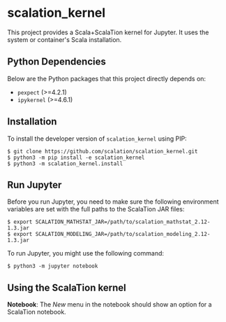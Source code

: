 # scalation_kernel

This project provides a Scala+ScalaTion kernel for Jupyter. It uses the system
or container's Scala installation.

## Python Dependencies

Below are the Python packages that this project directly depends on:

* ```pexpect``` (>=4.2.1)
* ```ipykernel``` (>=4.6.1)

## Installation

To install the developer version of ```scalation_kernel``` using PIP:
```
$ git clone https://github.com/scalation/scalation_kernel.git
$ python3 -m pip install -e scalation_kernel
$ python3 -m scalation_kernel.install
```

## Run Jupyter

Before you run Jupyter, you need to make sure the following environment
variables are set with the full paths to the ScalaTion JAR files:
```
$ export SCALATION_MATHSTAT_JAR=/path/to/scalation_mathstat_2.12-1.3.jar
$ export SCALATION_MODELING_JAR=/path/to/scalation_modeling_2.12-1.3.jar
```

To run Jupyter, you might use the following command:
```
$ python3 -m jupyter notebook
```

## Using the ScalaTion kernel

**Notebook**: The *New* menu in the notebook should show an option for a
ScalaTion notebook.

